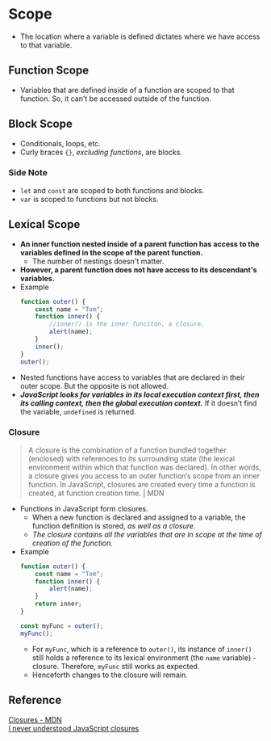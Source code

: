 # Scope
- The location where a variable is defined dictates where we have access to that variable.

## Function Scope
- Variables that are defined inside of a function are scoped to that function. So, it can't be accessed outside of the function.

## Block Scope
- Conditionals, loops, etc.
- Curly braces `{}`, *excluding functions*, are blocks.
### Side Note
- `let` and `const` are scoped to both functions and blocks.
- `var` is scoped to functions but not blocks.

## Lexical Scope
- **An inner function nested inside of a parent function has access to the variables defined in the scope of the parent function.**
  - The number of nestings doesn't matter.
- **However, a parent function does not have access to its descendant's variables.**
- Example
	```js
	function outer() {
		const name = "Tom";
		function inner() {
			//inner() is the inner funciton, a closure.
			alert(name);
		}
		inner();
	}
	outer();
	```
- Nested functions have access to variables that are declared in their outer scope. But the opposite is not allowed.
- ***JavaScript looks for variables in its local execution context first, then its calling context, then the global execution context.*** If it doesn’t find the variable, `undefined` is returned.
### Closure
> A closure is the combination of a function bundled together (enclosed) with references to its surrounding state (the lexical environment within which that function was declared). In other words, a closure gives you access to an outer function’s scope from an inner function. In JavaScript, closures are created every time a function is created, at function creation time. | MDN
- Functions in JavaScript form closures.
  - When a new function is declared and assigned to a variable, the function definition is stored, *as well as a closure.*
  - *The closure contains all the variables that are in scope at the time of creation of the function.*
- Example
	```js
	function outer() {
		const name = "Tom";
		function inner() {
			alert(name);
		}
		return inner;
	}

	const myFunc = outer();
	myFunc();
	```
  - For `myFunc`, which is a reference to `outer()`, its instance of `inner()` still holds a reference to its lexical environment (the `name` variable) - closure. Therefore, `myFunc` still works as expected.
  - Henceforth changes to the closure will remain.

## Reference
[Closures - MDN](https://developer.mozilla.org/en-US/docs/Web/JavaScript/Closures)  
[I never understood JavaScript closures](https://medium.com/dailyjs/i-never-understood-javascript-closures-9663703368e8)  
